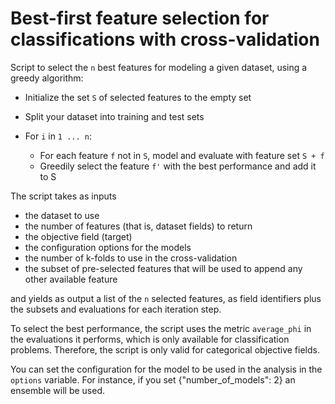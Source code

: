 # Best-first feature selection for classifications with cross-validation

Script to select the `n` best features for modeling a given dataset,
using a greedy algorithm:

- Initialize the set `S` of selected features to the empty set

- Split your dataset into training and test sets

- For `i` in `1 ... n`:
  - For each feature `f` not in `S`, model and evaluate with feature
    set `S + f`
  - Greedily select the feature `f'` with the best performance and add
    it to S

The script takes as inputs

- the dataset to use
- the number of features (that is, dataset fields) to return
- the objective field (target)
- the configuration options for the models
- the number of k-folds to use in the cross-validation
- the subset of pre-selected features that will be used to append any other
  available feature

and yields as output a
list of the `n` selected features, as field identifiers plus the subsets
and evaluations for each iteration step.

To select the best performance, the script uses the metric
`average_phi` in the evaluations it performs, which is only available
for classification problems.  Therefore, the script is only valid for
categorical objective fields.

You can set the configuration for the model to be used in the analysis in the
`options` variable. For instance, if you set {"number_of_models": 2} an
ensemble will be used.
